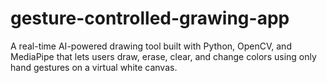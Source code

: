 # gesture-controlled-grawing-app
A real-time AI-powered drawing tool built with Python, OpenCV, and MediaPipe that lets users draw, erase, clear, and change colors using only hand gestures on a virtual white canvas.
